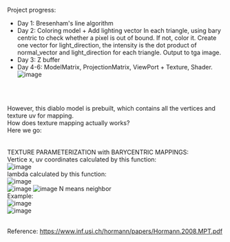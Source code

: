 Project progress:
+ Day 1: Bresenham's line algorithm
+ Day 2: Coloring model + Add lighting vector
In each triangle, using bary centric to check whether a pixel is out of bound. If not, color it. 
Create one vector for light_direction, the intensity is the dot product of normal_vector and light_direction for each triangle.
Output to tga image.
+ Day 3: Z buffer
+ Day 4-6: ModelMatrix, ProjectionMatrix, ViewPort + Texture, Shader.
![image](https://user-images.githubusercontent.com/30485720/122374237-6615ae00-cf8c-11eb-81b2-5f53e985ea32.png)

 <br> <br>

However, this diablo model is prebuilt, which contains all the vertices and texture uv for mapping. <br>
How does texture mapping actually works? <br>
Here we go: <br> <br> <br>
TEXTURE PARAMETERIZATION with BARYCENTRIC MAPPINGS: <br>
Vertice x, uv coordinates calculated by this function: <br>
![image](https://user-images.githubusercontent.com/30485720/122361348-5e044100-cf81-11eb-9ea0-441313b89329.png)
<br>
lambda calculated by this function: <br> 
![image](https://user-images.githubusercontent.com/30485720/122361402-678da900-cf81-11eb-9bc9-245f4e01bfae.png)
<br>
![image](https://user-images.githubusercontent.com/30485720/122361420-69f00300-cf81-11eb-9163-dbb56b6ca176.png)
![image](https://user-images.githubusercontent.com/30485720/122364509-05827300-cf84-11eb-8544-b4df43fb8a95.png)
N means neighbor
<br>
Example: <br>
![image](https://user-images.githubusercontent.com/30485720/122374193-5b5b1900-cf8c-11eb-8157-c69912004144.png) <br>
![image](https://user-images.githubusercontent.com/30485720/122372612-023eb580-cf8b-11eb-945c-11373cd9702e.png) <br>
<br>


Reference:
https://www.inf.usi.ch/hormann/papers/Hormann.2008.MPT.pdf
